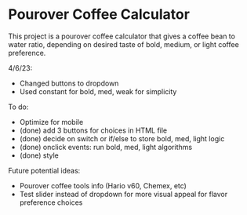 # Pourover Coffee Calculator
This project is a pourover coffee calculator that gives a coffee bean to water ratio, depending on desired taste of bold, medium, or light coffee preference.

4/6/23:
- Changed buttons to dropdown
- Used constant for bold, med, weak for simplicity

To do:
- Optimize for mobile
- (done) add 3 buttons for choices in HTML file
- (done) decide on switch or if/else to store bold, med, light logic
- (done) onclick events: run bold, med, light algorithms
- (done) style

Future potential ideas:
- Pourover coffee tools info (Hario v60, Chemex, etc)
- Test slider instead of dropdown for more visual appeal for flavor preference choices
